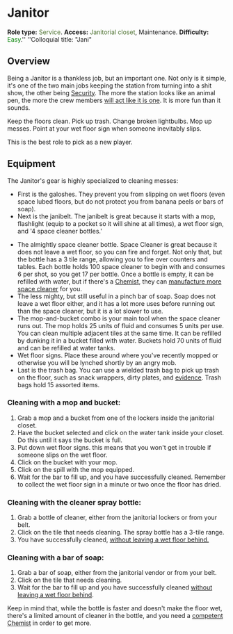 # Janitor
**Role type:** <font color= "#4e7331">Service</font>. **Access:** <font color="#4e7331">Janitorial closet</font>, Maintenance. **Difficulty:** <font color="Green">Easy</font>.'' ''Colloquial title: "Jani"


## Overview

Being a Janitor is a thankless job, but an important one. Not only is it simple, it's one of the two main jobs keeping the station from turning into a shit show, the other being [Security](Security.md). The more the station looks like an animal pen, the more the crew members [will act like it is one](Battle-royale.md). It is more fun than it sounds.

Keep the floors clean. Pick up trash.  Change broken lightbulbs. Mop up messes. Point at your wet floor sign when someone inevitably slips.

This is the best role to pick as a new player.

## Equipment

The Janitor's gear is highly specialized to cleaning messes:

- First is the galoshes. They prevent you from slipping on wet floors (even space lubed floors, but do not protect you from banana peels or bars of soap).
- Next is the janibelt. The janibelt is great because it starts with a mop, flashlight (equip to a pocket so it will shine at all times), a wet floor sign, and '4 space cleaner bottles.'

* The almightly space cleaner bottle. Space Cleaner is great because it does not leave a wet floor, so you can fire and forget. Not only that, but the bottle has a 3 tile range, allowing you to fire over counters and tables. Each bottle holds 100 space cleaner to begin with and consumes 6 per shot, so you get 17 per bottle. Once a bottle is empty, it can be refilled with water, but if there's a [Chemist](Chemist.md), they can [manufacture more space cleaner](Chemistry.md) for you.
* The less mighty, but still useful in a pinch bar of soap. Soap does not leave a wet floor either, and it has a lot more uses before running out than the space cleaner, but it is a lot slower to use.
* The mop-and-bucket combo is your main tool when the space cleaner runs out. The mop holds 25 units of fluid and consumes 5 units per use. You can clean multiple adjacent tiles at the same time. It can be refilled by dunking it in a bucket filled with water. Buckets hold 70 units of fluid and can be refilled at water tanks.
* Wet floor signs. Place these around where you've recently mopped or otherwise you will be lynched shortly by an angry mob.
* Last is the trash bag. You can use a wielded trash bag to pick up trash on the floor, such as snack wrappers, dirty plates, and [evidence](Traitor.md). Trash bags hold 15 assorted items.



### Cleaning with a mop and bucket:

1. Grab a mop and a bucket from one of the lockers inside the janitorial closet.
2. Have the bucket selected and click on the water tank inside your closet. Do this until it says the bucket is full.
4. Put down wet floor signs. this means that you won't get in trouble if someone slips on the wet floor.
5. Click on the bucket with your mop.
6. Click on the spill with the mop equipped.
7. Wait for the bar to fill up, and you have successfully cleaned. Remember to collect the wet floor sign in a minute or two once the floor has dried.



### Cleaning with the cleaner spray bottle:

1. Grab a bottle of cleaner, either from the janitorial lockers or from your belt.
2. Click on the tile that needs cleaning. The spray bottle has a 3-tile range.
4. You have successfully cleaned, <u>without leaving a wet floor behind.</u>



### Cleaning with a bar of soap:

1. Grab a bar of soap, either from the janitorial vendor or from your belt.
2. Click on the tile that needs cleaning.
3. Wait for the bar to fill up and you have successfully cleaned <u>without leaving a wet floor behind</u>.



Keep in mind that, while the bottle is faster and doesn't make the floor wet, there's a limited amount of cleaner in the bottle, and you need a [competent](So-close-to-impossible-that-it-might-as-well-not-even-exist.md) [Chemist](Chemist.md) in order to get more.

 